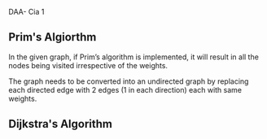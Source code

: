 DAA- Cia 1

## Prim's Algiorthm
In the given graph, if Prim’s algorithm is implemented, it will result in all the nodes being visited irrespective of the weights.



The graph needs to be converted into an undirected graph by replacing each directed edge with 2 edges (1 in each direction) each with same weights.


## Dijkstra's Algorithm


